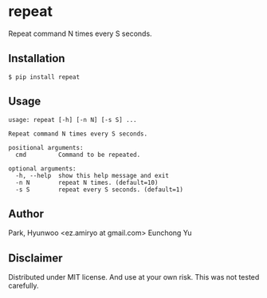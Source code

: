 repeat
======

Repeat command N times every S seconds.

Installation
------------
    $ pip install repeat

Usage
-----

    usage: repeat [-h] [-n N] [-s S] ...

    Repeat command N times every S seconds.

    positional arguments:
      cmd         Command to be repeated.

    optional arguments:
      -h, --help  show this help message and exit
      -n N        repeat N times. (default=10)
      -s S        repeat every S seconds. (default=1)

Author
------
Park, Hyunwoo <ez.amiryo at gmail.com>
Eunchong Yu <kroisse at gmail.com>

Disclaimer
----------
Distributed under MIT license.
And use at your own risk. This was not tested carefully.
